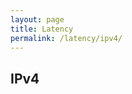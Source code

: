 ```yaml
---
layout: page
title: Latency
permalink: /latency/ipv4/
---
```


## IPv4

<script src="https://atlas.ripe.net/resource/tracemon/tracemon-widget-main.js"></script>
<div id="place-here"></div>
<script>
    initTracemon(
        '#place-here',
        {}, // Tool options, see table below for more info
        { measurements:[27019379], defaultNumberOfDisplayedSources:[12] } // Query options, see table below for more info
        );
</script>
